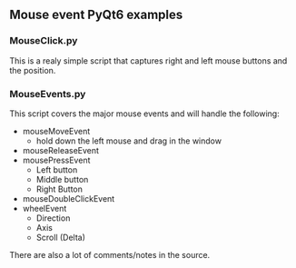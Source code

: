 
## Mouse event PyQt6 examples

### MouseClick.py
This is a realy simple script that captures right and left mouse buttons and the position.

### MouseEvents.py
This script covers the major mouse events and will handle the following:
- mouseMoveEvent
  - hold down the left mouse and drag in the window
- mouseReleaseEvent
- mousePressEvent
  - Left button
  - Middle button
  - Right Button
- mouseDoubleClickEvent
- wheelEvent
  - Direction
  - Axis
  - Scroll (Delta)

There are also a lot of comments/notes in the source.
